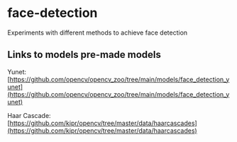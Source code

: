 # face-detection

Experiments with different methods to achieve face detection

## Links to models pre-made models

Yunet: [https://github.com/opencv/opencv_zoo/tree/main/models/face_detection_yunet](https://github.com/opencv/opencv_zoo/tree/main/models/face_detection_yunet)

Haar Cascade: [https://github.com/kipr/opencv/tree/master/data/haarcascades](https://github.com/kipr/opencv/tree/master/data/haarcascades)
